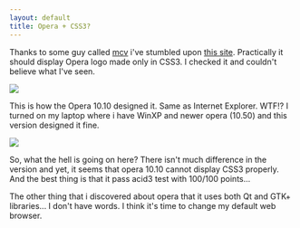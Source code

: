 ```yaml
--- 
layout: default
title: Opera + CSS3?
---
```


Thanks to some guy called [mcv](http://mcv.mulabs.org/) i've stumbled upon 
[this site](http://desandro.com/articles/opera-logo-css/). Practically it 
should display Opera logo made only in CSS3. I checked it and couldn't 
believe what I've seen.

![](https://lh3.googleusercontent.com/-ySEwlCExqS0/TwGjqvtrw8I/AAAAAAAAAqE/Ba2Z3tn5cBU/I/opera10_10.png)

This is how the Opera 10.10 designed it. Same as Internet Explorer. WTF!? I 
turned on my laptop where i have WinXP and newer opera (10.50) and this 
version designed it fine.

![](https://lh3.googleusercontent.com/-Rl7b_itM1mo/TwGjmYKQuXI/AAAAAAAAAp8/euoXEhdaTfM/I/opera10_50.png)

So, what the hell is going on here? There isn't much difference in the version 
and yet, it seems that opera 10.10 cannot display CSS3 properly. And the best 
thing is that it pass acid3 test with 100/100 points...

The other thing that i discovered about opera that it uses both Qt and GTK+ 
libraries... I don't have words. I think it's time to change my default web browser.
